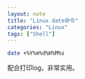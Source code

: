 ```yaml
---
layout: note
title: "Linux date命令"
categories: "Linux"
tags: ["Shell"]
---
```


~~~bash
date +%Y%m%d%H%M%s
~~~

配合打印log，非常实用。
